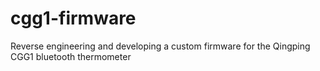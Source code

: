 # cgg1-firmware
Reverse engineering and developing a custom firmware for the Qingping CGG1 bluetooth thermometer
